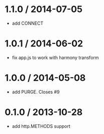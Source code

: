 
1.1.0 / 2014-07-05
==================

 * add CONNECT
 
1.0.1 / 2014-06-02
==================

 * fix app.js to work with harmony transform

1.0.0 / 2014-05-08
==================

 * add PURGE. Closes #9

0.1.0 / 2013-10-28
==================

 * add http.METHODS support
